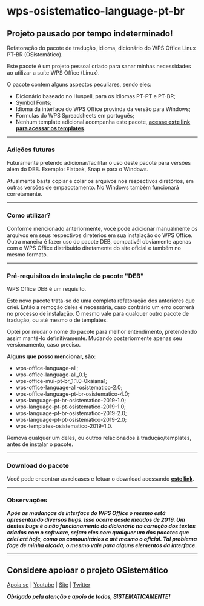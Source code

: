 # wps-osistematico-language-pt-br

## Projeto pausado por tempo indeterminado!

Refatoração do pacote de tradução, idioma, dicionário do WPS Office Linux PT-BR (OSistemático).

Este pacote é um projeto pessoal criado para sanar minhas necessidades ao utilizar a suíte WPS Office (Linux).

O pacote contem alguns aspectos peculiares, sendo eles:

* Dicionário baseado no Huspell, para os idiomas PT-PT e PT-BR;
* Symbol Fonts;
* Idioma da interface do WPS Office provinda da versão para Windows;
* Formulas do WPS Spreadsheets em português;
* Nenhum template adicional acompanha este pacote, **[acesse este link para acessar os templates](https://github.com/HenriqueAD7/wps-osistematico-templates)**.

***

### Adições futuras

Futuramente pretendo adicionar/facilitar o uso deste pacote para versões além do DEB. Exemplo: Flatpak, Snap e para o Windows.

Atualmente basta copiar e colar os arquivos nos respectivos diretórios, em outras versões de empacotamento. No Windows também funcionará corretamente.

***

### Como utilizar?

Conforme mencionado anteriormente, você pode adicionar manualmente os arquivos em seus respectivos direterios em sua instalação do WPS Office. Outra maneira é fazer uso do pacote DEB, compativél obviamente apenas com o WPS Office distribuido diretamente do site oficial e também no mesmo formato.

***

### Pré-requisitos da instalação do pacote "DEB"

WPS Office DEB é um requisito. 

Este novo pacote trata-se de uma completa refatoração dos anteriores que criei. Então a remoção deles é necessária, caso contrário um erro ocorrerá no processo de instalação. O mesmo vale para qualquer outro pacote de tradução, ou até mesmo o de templates.

Optei por mudar o nome do pacote para melhor entendimento, pretendendo assim manté-lo definitivamente. Mudando posteriormente apenas seu versionamento, caso preciso.

**Alguns que posso mencionar, são:**

* wps-office-language-all;
* wps-office-language-all_0.1;
* wps-office-mui-pt-br_1.1.0-0kaiana1;
* wps-office-language-all-osistematico-2.0;
* wps-office-language-pt-br-osistematico-4.0;
* wps-language-pt-br-osistematico-2019-1.0;
* wps-language-pt-pt-osistematico-2019-1.0;
* wps-language-pt-br-osistematico-2019-2.0;
* wps-language-pt-pt-osistematico-2019-2.0;
* wps-templates-osistematico-2019-1.0.

Remova qualquer um deles, ou outros relacionados à tradução/templates, antes de instalar o pacote.

***

### Download do pacote

Você pode encontrar as releases e fetuar o download acessando **[este link](https://github.com/HenriqueAD7/wps-osistematico-language-pt-br/releases/)**.

***

### Observações 

**_Após as mudanças de interface do WPS Office o mesmo está apresentando diversos bugs. Isso ocorre desde meados de 2019. Um destes bugs é o não funcionamento do dicionário na correção dos textos criados com o software, sejam eles com qualquer um dos pacotes que criei até hoje, como os comounitários e até mesmo o oficial. Tal problema foge de minha alçada, o mesmo vale para alguns elementos da interface._**

***

## Considere apoioar o projeto OSistemático

[Apoia.se](https://apoia.se/osistematico) |
[Youtube](https://www.youtube.com/OSistematico) |
[Site](http://www.osistematico.com.br/) |
[Twitter](https://twitter.com/henriquead7)

***Obrigado pela atenção e apoio de todos, SISTEMATICAMENTE!***

